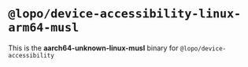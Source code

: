 # `@lopo/device-accessibility-linux-arm64-musl`

This is the **aarch64-unknown-linux-musl** binary for `@lopo/device-accessibility`
